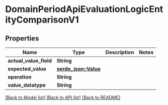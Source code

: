 # DomainPeriodApiEvaluationLogicEntityComparisonV1

## Properties

Name | Type | Description | Notes
------------ | ------------- | ------------- | -------------
**actual_value_field** | **String** |  |
**expected_value** | [**serde_json::Value**](.md) |  |
**operation** | **String** |  |
**value_datatype** | **String** |  |

[[Back to Model list]](../README.md#documentation-for-models) [[Back to API list]](../README.md#documentation-for-api-endpoints) [[Back to README]](../README.md)
